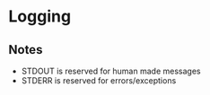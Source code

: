 # Logging

## Notes

* STDOUT is reserved for human made messages
* STDERR is reserved for errors/exceptions
